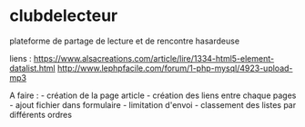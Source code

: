 # clubdelecteur
plateforme de partage de lecture et de rencontre hasardeuse 

liens : https://www.alsacreations.com/article/lire/1334-html5-element-datalist.html
        http://www.lephpfacile.com/forum/1-php-mysql/4923-upload-mp3
        
A faire : - création de la page article
          - création des liens entre chaque pages
          - ajout fichier dans formulaire
          - limitation d'envoi
          - classement des listes par différents ordres
